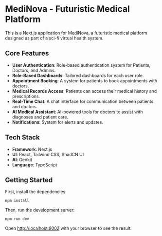 # MediNova - Futuristic Medical Platform

This is a Next.js application for MediNova, a futuristic medical platform designed as part of a sci-fi virtual health system.

## Core Features

- **User Authentication**: Role-based authentication system for Patients, Doctors, and Admins.
- **Role-Based Dashboards**: Tailored dashboards for each user role.
- **Appointment Booking**: A system for patients to book appointments with doctors.
- **Medical Records Access**: Patients can access their medical history and prescriptions.
- **Real-Time Chat**: A chat interface for communication between patients and doctors.
- **AI Medical Assistant**: AI-powered tools for doctors to assist with diagnoses and patient care.
- **Notifications**: System for alerts and updates.

## Tech Stack

- **Framework**: Next.js
- **UI**: React, Tailwind CSS, ShadCN UI
- **AI**: Genkit
- **Language**: TypeScript

## Getting Started

First, install the dependencies:

```bash
npm install
```

Then, run the development server:

```bash
npm run dev
```

Open [http://localhost:9002](http://localhost:9002) with your browser to see the result.
